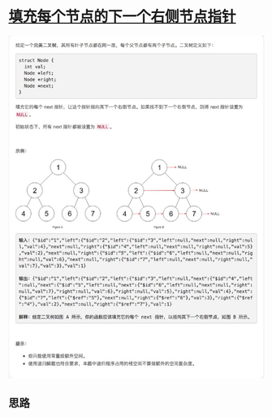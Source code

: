 # [填充每个节点的下一个右侧节点指针](https://leetcode-cn.com/explore/interview/card/top-interview-questions-medium/32/trees-and-graphs/88/)

![connect](./imgs/connect.png)

## 思路